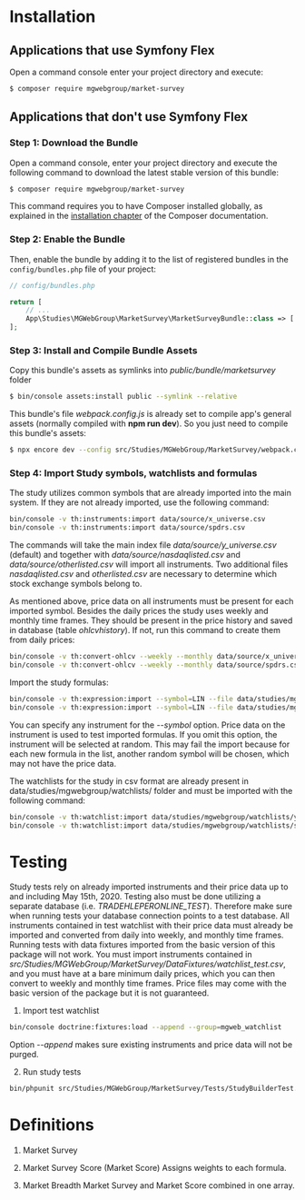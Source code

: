 Installation
============

Applications that use Symfony Flex
----------------------------------

Open a command console enter your project directory and execute:

```bash
$ composer require mgwebgroup/market-survey
```

Applications that don't use Symfony Flex
----------------------------------------

### Step 1: Download the Bundle

Open a command console, enter your project directory and execute the following command to download the latest stable version of this bundle:

```bash
$ composer require mgwebgroup/market-survey
```

This command requires you to have Composer installed globally, as explained in the [installation chapter](https://getcomposer.org/doc/00-intro.md) of the Composer documentation.

### Step 2: Enable the Bundle

Then, enable the bundle by adding it to the list of registered bundles in the `config/bundles.php` file of your project:

```php
// config/bundles.php

return [
    // ...
    App\Studies\MGWebGroup\MarketSurvey\MarketSurveyBundle::class => ['all' => true],
];
```

### Step 3: Install and Compile Bundle Assets
Copy this bundle's assets as symlinks into _public/bundle/marketsurvey_ folder
```bash
$ bin/console assets:install public --symlink --relative
```
This bundle's file _webpack.config.js_ is already set to compile app's general assets (normally compiled with **npm run dev**). So you just need to compile this bundle's assets:
```bash
$ npx encore dev --config src/Studies/MGWebGroup/MarketSurvey/webpack.config.js
```

### Step 4: Import Study symbols, watchlists and formulas
The study utilizes common symbols that are already imported into the main system. If they are not already imported, use the following command:
```bash
bin/console -v th:instruments:import data/source/x_universe.csv
bin/console -v th:instruments:import data/source/spdrs.csv
```
The commands will take the main index file _data/source/y_universe.csv_ (default) and together with _data/source/nasdaqlisted.csv_ and _data/source/otherlisted.csv_ will import all instruments. Two additional files _nasdaqlisted.csv_ and _otherlisted.csv_ are necessary to determine which stock exchange symbols belong to.

As mentioned above, price data on all instruments must be present for each imported symbol. Besides the daily prices the study uses weekly and monthly time frames. They should be present in the price history and saved in database (table _ohlcvhistory_). If not, run this command to create them from daily prices:
```bash
bin/console -v th:convert-ohlcv --weekly --monthly data/source/x_universe.csv
bin/console -v th:convert-ohlcv --weekly --monthly data/source/spdrs.csv
```

Import the study formulas:
```bash
bin/console -v th:expression:import --symbol=LIN --file data/studies/mgwebgroup/formulas/sitb.csv
bin/console -v th:expression:import --symbol=LIN --file data/studies/mgwebgroup/formulas/general.csv
```
You can specify any instrument for the _--symbol_ option. Price data on the instrument is used to test imported formulas. If you omit this option, the instrument will be selected at random. This may fail the import because for each new formula in the list, another random symbol will be chosen, which may not have the price data.


The watchlists for the study in csv format are already present in data/studies/mgwebgroup/watchlists/ folder and must be imported with the following command:
```bash
bin/console -v th:watchlist:import data/studies/mgwebgroup/watchlists/y_universe.csv y_universe
bin/console -v th:watchlist:import data/studies/mgwebgroup/watchlists/sectors.csv sectors
```


Testing
=======

Study tests rely on already imported instruments and their price data up to and including May 15th, 2020. Testing also must be done utilizing a separate database (i.e. _TRADEHLEPERONLINE_TEST_). Therefore make sure when running tests your database connection points to a test database. All instruments contained in test watchlist with their price data must already be imported and converted from daily into weekly, and monthly time frames. Running tests with data fixtures imported from the basic version of this package will not work. You must import instruments contained in _src/Studies/MGWebGroup/MarketSurvey/DataFixtures/watchlist_test.csv_, and you must have at a bare minimum daily prices, which you can then convert to weekly and monthly time frames. Price files may come with the basic version of the package but it is not guaranteed.

1. Import test watchlist
```bash
bin/console doctrine:fixtures:load --append --group=mgweb_watchlist
```
Option _--append_ makes sure existing instruments and price data will not be purged.

2. Run study tests
```bash
bin/phpunit src/Studies/MGWebGroup/MarketSurvey/Tests/StudyBuilderTest.php

```


Definitions
===========

1. Market Survey

2. Market Survey Score (Market Score)
Assigns weights to each formula. 

3. Market Breadth
Market Survey and Market Score combined in one array.